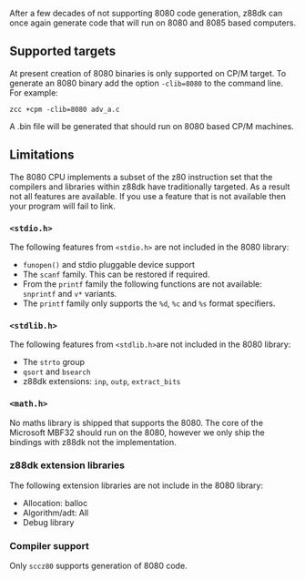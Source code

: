 After a few decades of not supporting 8080 code generation, z88dk can once again generate code that will run on 8080 and 8085 based computers.

## Supported targets

At present creation of 8080 binaries is only supported on CP/M target. To generate an 8080 binary add the option `-clib=8080` to the command line. For example:

```
zcc +cpm -clib=8080 adv_a.c
```

A .bin file will be generated that should run on 8080 based CP/M machines.

## Limitations

The 8080 CPU implements a subset of the z80 instruction set that the compilers and libraries within z88dk have traditionally targeted. As a result not all features are available. If you use a feature that is not available then your program will fail to link.

### `<stdio.h>`

The following features from `<stdio.h>` are not included in the 8080 library:

* `funopen()` and stdio pluggable device support
* The `scanf` family. This can be restored if required.
* From the `printf` family the following functions are not available: `snprintf` and `v*` variants.
* The `printf` family only supports the `%d`, `%c` and `%s` format specifiers. 

### `<stdlib.h>`

The following features from `<stdlib.h>`are not included in the 8080 library:

* The `strto` group
* `qsort` and `bsearch`
* z88dk extensions: `inp`, `outp`, `extract_bits`

### `<math.h>`

No maths library is shipped that supports the 8080. The core of the Microsoft MBF32 should run on the 8080, however we only ship the bindings with z88dk not the implementation.

### z88dk extension libraries

The following extension libraries are not include in the 8080 library:

* Allocation: balloc
* Algorithm/adt: All
* Debug library

### Compiler support

Only `sccz80` supports generation of 8080 code.






